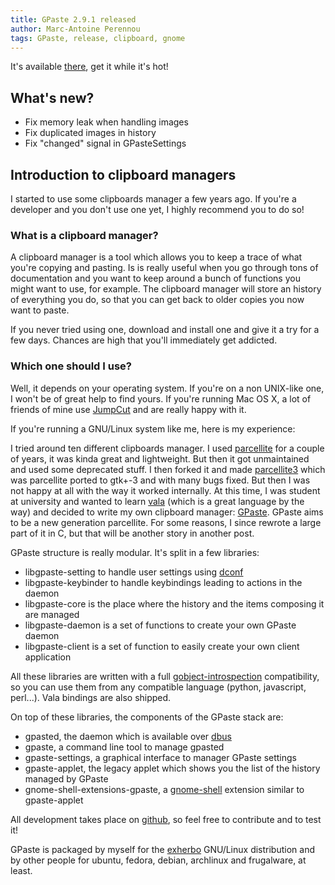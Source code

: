 ```yaml
---
title: GPaste 2.9.1 released
author: Marc-Antoine Perennou
tags: GPaste, release, clipboard, gnome
---
```


It's available [there](http://www.imagination-land.org/files/gpaste/gpaste-2.9.1.tar.xz), get it while it's hot!

## What's new?

* Fix memory leak when handling images
* Fix duplicated images in history
* Fix "changed" signal in GPasteSettings

## Introduction to clipboard managers

I started to use some clipboards manager a few years ago. If you're a developer and you don't use one yet, I highly
recommend you to do so!

### What is a clipboard manager?

A clipboard manager is a tool which allows you to keep a trace of what you're copying and pasting. Is is really useful
when you go through tons of documentation and you want to keep around a bunch of functions you might want to use, for
example. The clipboard manager will store an history of everything you do, so that you can get back to older copies you
now want to paste.

If you never tried using one, download and install one and give it a try for a few days. Chances are high that you'll
immediately get addicted.

### Which one should I use?

Well, it depends on your operating system. If you're on a non UNIX-like one, I won't be of great help to find yours.
If you're running Mac OS X, a lot of friends of mine use [JumpCut](http://jumpcut.sourceforge.net/) and are really happy
with it.

If you're running a GNU/Linux system like me, here is my experience:

I tried around ten different clipboards manager. I used [parcellite](http://parcellite.sourceforge.net/) for a couple of
years, it was kinda great and lightweight. But then it got unmaintained and used some deprecated stuff. I then forked it
and made [parcellite3](https://github.com/Keruspe/parcellite3) which was parcellite ported to gtk+-3 and with many bugs
fixed. But then I was not happy at all with the way it worked internally. At this time, I was student at university and
wanted to learn [vala](https://live.gnome.org/Vala/) (which is a great language by the way) and decided to write my own
clipboard manager: [GPaste](https://github.com/Keruspe/GPaste/). GPaste aims to be a new generation parcellite.
For some reasons, I since rewrote a large part of it in C, but that will be another story in another post.

GPaste structure is really modular. It's split in a few libraries:

* libgpaste-setting to handle user settings using [dconf](https://live.gnome.org/dconf)
* libgpaste-keybinder to handle keybindings leading to actions in the daemon
* libgpaste-core is the place where the history and the items composing it are managed
* libgpaste-daemon is a set of functions to create your own GPaste daemon
* libgpaste-client is a set of function to easily create your own client application

All these libraries are written with a full [gobject-introspection](https://live.gnome.org/GObjectIntrospection)
compatibility, so you can use them from any compatible language (python, javascript, perl...). Vala bindings are also
shipped.

On top of these libraries, the components of the GPaste stack are:

* gpasted, the daemon which is available over [dbus](http://www.freedesktop.org/wiki/Software/dbus)
* gpaste, a command line tool to manage gpasted
* gpaste-settings, a graphical interface to manager GPaste settings
* gpaste-applet, the legacy applet which shows you the list of the history managed by GPaste
* gnome-shell-extensions-gpaste, a [gnome-shell](https://live.gnome.org/GnomeShell) extension similar to gpaste-applet

All development takes place on [github](https://github.com/), so feel free to contribute and to test it!

GPaste is packaged by myself for the [exherbo](http://exherbo.org/) GNU/Linux distribution and by other people for
ubuntu, fedora, debian, archlinux and frugalware, at least.
